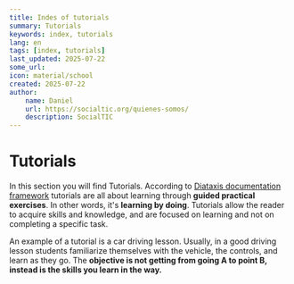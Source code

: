 ```yaml
---
title: Indes of tutorials
summary: Tutorials
keywords: index, tutorials
lang: en
tags: [index, tutorials]
last_updated: 2025-07-22
some_url:
icon: material/school
created: 2025-07-22
author:
    name: Daniel
    url: https://socialtic.org/quienes-somos/
    description: SocialTIC
---
```


# Tutorials

In this section you will find Tutorials. According to [Diataxis documentation framework](../references/00-glossary.md#diataxis) tutorials are all about learning through **guided practical exercises**. In other words, it's **learning by doing**. Tutorials allow the reader to acquire skills and knowledge, and are focused on learning and not on completing a specific task. 

An example of a tutorial is a car driving lesson. Usually, in a good driving lesson students familiarize themselves with the vehicle, the controls, and learn as they go. The **objective is not getting from going A to point B, instead is the skills you learn in the way.** 
